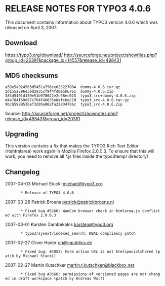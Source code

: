 RELEASE NOTES FOR TYPO3 4.0.6
=============================

This document contains information about TYPO3 version 4.0.6 which was
released on April 3, 2007.

Download
--------

<https://typo3.org/download/>
<http://sourceforge.net/project/showfiles.php?group_id=20391&package_id=14557&release_id=498431>

MD5 checksums
-------------

    a50e5a024563d5451a756ee025227004  dummy-4.0.6.tar.gz
    2d1552296e3bd1935cf9f4fd0e5b6761  dummy-4.0.6.zip
    383d5401d139e51b970622e2c68ec023  typo3_src+dummy-4.0.6.zip
    d4e784f69d97c704f46635e8afc6ec7d  typo3_src-4.0.6.tar.gz
    9bcb5989536ef3d05e862fa220347b6c  typo3_src-4.0.6.zip

Source:
<http://sourceforge.net/project/shownotes.php?release_id=498431&group_id=20391>

Upgrading
---------

This version contains a fix that makes the TYPO3 Rich Text Editor
(rtehtmlarea) work again in Mozilla Firefox 2.0.0.3. To ensure that this
will work, you need to remove all \*.js files inside the typo3temp/
directory!

Changelog
---------

<changelog>2007-04-03 Michael Stucki michael@typo3.org

`       * Release of TYPO3 4.0.6`

2007-03-28 Patrick Broens patrick@patrickbroens.nl

`       * Fixed bug #5266: WamCom browser check in htmlarea.js conflicted with Firefox 2.0.0.3`

2007-03-01 Karsten Dambekalns karsten@typo3.org

`       * typo3/sysext/indexed_search: DBAL compliancy patch`

2007-02-27 Oliver Hader oh@inpublica.de

`       * Fixed bug: #5052: Form action URL is not htmlspecialchared (patch by Michael Stucki)`

2007-02-27 Martin Kutschker martin.t.kutschker@blackbox.net

`       * Fixed bug #3666: permissions of versioned pages are not changed in draft workspace (patch by Andreas Wolf)`

</changelog>
